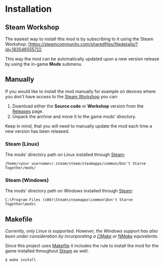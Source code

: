 # Installation

## Steam Workshop

The easiest way to install this mod is by subscribing to it using the Steam
Workshop: [https://steamcommunity.com/sharedfiles/filedetails/?id=1835465557][]

This way the mod can be automatically updated upon a new version release by
using the in-game **Mods** submenu.

## Manually

If you would like to install the mod manually for example on devices where you
don't have access to the [Steam Workshop][] you can:

1. Download either the **Source code** or **Workshop** version from the [Releases][] page.
2. Unpack the archive and move it to the game mods' directory.

Keep in mind, that you will need to manually update the mod each time a new
version has been released.

### Steam (Linux)

The mods' directory path on Linux installed through [Steam][]:

```text
/home/<your username>/.steam/steam/steamapps/common/Don't Starve Together/mods/
```

### Steam (Windows)

The mods' directory path on Windows installed through [Steam][]:

```text
C:\Program Files (x86)\Steam\steamapps\common\Don't Starve Together\mods\
```

## Makefile

_Currently, only Linux is supported. However, the Windows support has also been
under consideration by incorporating a [CMake][] or [NMake][] equivalents._

Since this project uses [Makefile][] it includes the rule to install the mod for
the game installed throughout [Steam][] as well:

```shell script
$ make install
```

[cmake]: https://cmake.org/
[https://steamcommunity.com/sharedfiles/filedetails/?id=1835465557]: https://steamcommunity.com/sharedfiles/filedetails/?id=1835465557
[makefile]: https://en.wikipedia.org/wiki/Makefile
[nmake]: https://msdn.microsoft.com/en-us/library/dd9y37ha.aspx
[releases]: https://github.com/victorpopkov/dst-mod-keep-following/releases
[steam workshop]: https://steamcommunity.com/app/322330/workshop/
[steam]: https://store.steampowered.com/
